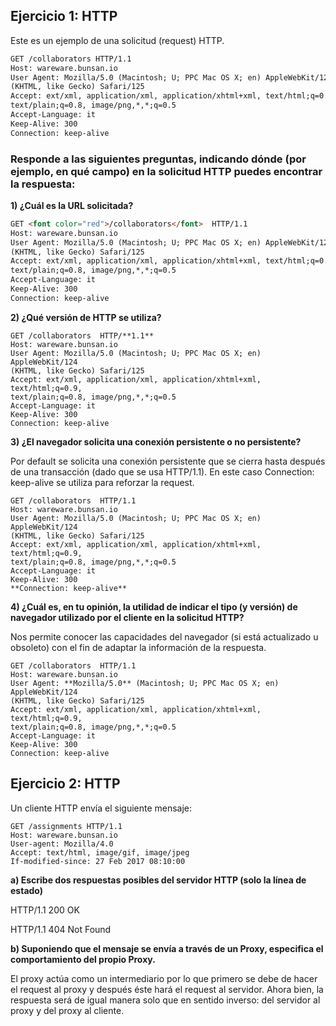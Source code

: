 ## Ejercicio 1: HTTP

Este es un ejemplo de una solicitud (request) HTTP.
```html
GET /collaborators HTTP/1.1
Host: wareware.bunsan.io
User Agent: Mozilla/5.0 (Macintosh; U; PPC Mac OS X; en) AppleWebKit/124
(KHTML, like Gecko) Safari/125
Accept: ext/xml, application/xml, application/xhtml+xml, text/html;q=0.9,
text/plain;q=0.8, image/png,*,*;q=0.5
Accept-Language: it
Keep-Alive: 300
Connection: keep-alive
```

### Responde a las siguientes preguntas, indicando dónde (por ejemplo, en qué campo) en la solicitud HTTP puedes encontrar la respuesta:

**1) ¿Cuál es la URL solicitada?**
```html
GET <font color="red">/collaborators</font>  HTTP/1.1
Host: wareware.bunsan.io
User Agent: Mozilla/5.0 (Macintosh; U; PPC Mac OS X; en) AppleWebKit/124
(KHTML, like Gecko) Safari/125
Accept: ext/xml, application/xml, application/xhtml+xml, text/html;q=0.9,
text/plain;q=0.8, image/png,*,*;q=0.5
Accept-Language: it
Keep-Alive: 300
Connection: keep-alive
```
**2) ¿Qué versión de HTTP se utiliza?**
```
GET /collaborators  HTTP/**1.1**
Host: wareware.bunsan.io
User Agent: Mozilla/5.0 (Macintosh; U; PPC Mac OS X; en) AppleWebKit/124
(KHTML, like Gecko) Safari/125
Accept: ext/xml, application/xml, application/xhtml+xml, text/html;q=0.9,
text/plain;q=0.8, image/png,*,*;q=0.5
Accept-Language: it
Keep-Alive: 300
Connection: keep-alive
```

**3) ¿El navegador solicita una conexión persistente o no persistente?**

Por default se solicita una conexión persistente que se cierra hasta después de una transacción (dado que se usa HTTP/1.1). En este caso Connection: keep-alive se utiliza para reforzar la request.
```
GET /collaborators  HTTP/1.1
Host: wareware.bunsan.io
User Agent: Mozilla/5.0 (Macintosh; U; PPC Mac OS X; en) AppleWebKit/124
(KHTML, like Gecko) Safari/125
Accept: ext/xml, application/xml, application/xhtml+xml, text/html;q=0.9,
text/plain;q=0.8, image/png,*,*;q=0.5
Accept-Language: it
Keep-Alive: 300
**Connection: keep-alive**
```

**4) ¿Cuál es, en tu opinión, la utilidad de indicar el tipo (y versión) de navegador utilizado por el cliente en la solicitud HTTP?**

Nos permite conocer las capacidades del navegador (si está actualizado u obsoleto) con el fin de adaptar la información de la respuesta.
```
GET /collaborators  HTTP/1.1
Host: wareware.bunsan.io
User Agent: **Mozilla/5.0** (Macintosh; U; PPC Mac OS X; en) AppleWebKit/124
(KHTML, like Gecko) Safari/125
Accept: ext/xml, application/xml, application/xhtml+xml, text/html;q=0.9,
text/plain;q=0.8, image/png,*,*;q=0.5
Accept-Language: it
Keep-Alive: 300
Connection: keep-alive
```


## Ejercicio 2: HTTP

Un cliente HTTP envía el siguiente mensaje:

```
GET /assignments HTTP/1.1
Host: wareware.bunsan.io
User-agent: Mozilla/4.0
Accept: text/html, image/gif, image/jpeg
If-modified-since: 27 Feb 2017 08:10:00
```

**a) Escribe dos respuestas posibles del servidor HTTP (solo la línea de estado)**

HTTP/1.1 200 OK

HTTP/1.1 404 Not Found


**b) Suponiendo que el mensaje se envía a través de un Proxy, especifica el comportamiento del propio Proxy.**

El proxy actúa como un intermediario por lo que primero se debe de hacer el request al proxy y después éste hará el request al servidor. Ahora bien, la respuesta será de igual manera solo que en sentido inverso: del servidor al proxy y del proxy al cliente.
